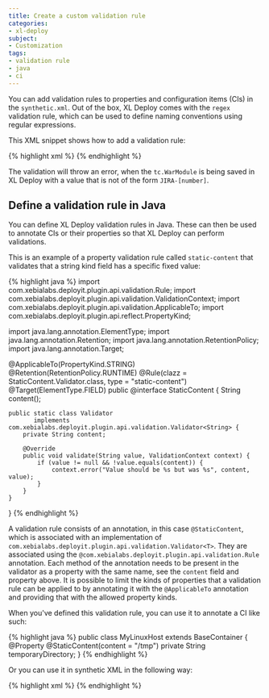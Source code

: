 ```yaml
---
title: Create a custom validation rule
categories:
- xl-deploy
subject:
- Customization
tags:
- validation rule
- java
- ci
---
```


You can add validation rules to properties and configuration items (CIs) in the `synthetic.xml`. Out of the box, XL Deploy comes with the `regex` validation rule, which can be used to define naming conventions using regular expressions.

This XML snippet shows how to add a validation rule:

{% highlight xml %}
<type type="tc.WarModule" extends="ud.BaseDeployedArtifact" deployable-type="jee.War"
       container-type="tc.Server">
    <property name="changeTicketNumber" required="true">
        <rule type="regex" pattern="^JIRA-[0-9]+$"
           message="Ticket number should be of the form JIRA-[number]"/>
    </property>
</type>
{% endhighlight %}

The validation will throw an error, when the `tc.WarModule` is being saved in XL Deploy with a value that is not of the form `JIRA-[number]`.

## Define a validation rule in Java

You can define XL Deploy validation rules in Java. These can then be used to annotate CIs or their properties so that XL Deploy can perform validations.

This is an example of a property validation rule called `static-content` that validates that a string kind field has a specific fixed value:

{% highlight java %}
import com.xebialabs.deployit.plugin.api.validation.Rule;
import com.xebialabs.deployit.plugin.api.validation.ValidationContext;
import com.xebialabs.deployit.plugin.api.validation.ApplicableTo;
import com.xebialabs.deployit.plugin.api.reflect.PropertyKind;

import java.lang.annotation.ElementType;
import java.lang.annotation.Retention;
import java.lang.annotation.RetentionPolicy;
import java.lang.annotation.Target;

@ApplicableTo(PropertyKind.STRING)
@Retention(RetentionPolicy.RUNTIME)
@Rule(clazz = StaticContent.Validator.class, type = "static-content")
@Target(ElementType.FIELD)
public @interface StaticContent {
    String content();

    public static class Validator
           implements com.xebialabs.deployit.plugin.api.validation.Validator<String> {
        private String content;

        @Override
        public void validate(String value, ValidationContext context) {
            if (value != null && !value.equals(content)) {
                context.error("Value should be %s but was %s", content, value);
            }
        }
    }
}
{% endhighlight %}

A validation rule consists of an annotation, in this case `@StaticContent`, which is associated with an implementation of `com.xebialabs.deployit.plugin.api.validation.Validator<T>`. They are associated using the `@com.xebialabs.deployit.plugin.api.validation.Rule` annotation. Each method of the annotation needs to be present in the validator as a property with the same name, see the `content` field and property above. It is possible to limit the kinds of properties that a validation rule can be applied to by annotating it with the `@ApplicableTo` annotation and providing that with the allowed property kinds.

When you've defined this validation rule, you can use it to annotate a CI like such:

{% highlight java %}
public class MyLinuxHost extends BaseContainer {
    @Property
    @StaticContent(content = "/tmp")
    private String temporaryDirectory;
}
{% endhighlight %}

Or you can use it in synthetic XML in the following way:

{% highlight xml %}
<type name="ext.MyLinuxHost" extends="udm.BaseContainer">
    <property name="temporaryDirectory">
        <rule type="static-content" content="/tmp"/>
    </property>
</type>
{% endhighlight %}
